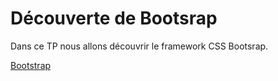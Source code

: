 # Découverte de Bootsrap

Dans ce TP nous allons découvrir le framework CSS Bootsrap.

[Bootstrap](https://getbootstrap.com/)
